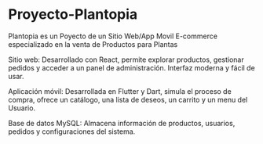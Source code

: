# Proyecto-Plantopia
Plantopia es un Poyecto de un Sitio Web/App Movil E-commerce especializado en la venta de Productos para Plantas

Sitio web:
Desarrollado con React, permite explorar productos, gestionar pedidos y acceder a un panel de administración.
Interfaz moderna y fácil de usar.

Aplicación móvil:
Desarrollada en Flutter y Dart, simula el proceso de compra, ofrece un catálogo, una lista de deseos, un carrito y un menu del Usuario.

Base de datos MySQL:
Almacena información de productos, usuarios, pedidos y configuraciones del sistema.
